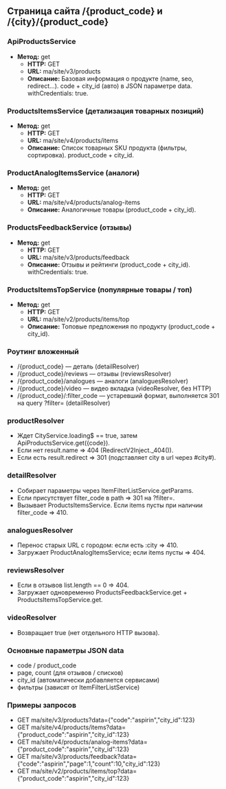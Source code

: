 ## Страница сайта /{product_code} и /{city}/{product_code}

### ApiProductsService
- **Метод:** get
  - **HTTP:** GET
  - **URL:** ma/site/v3/products
  - **Описание:** Базовая информация о продукте (name, seo, redirect...). code + city_id (авто) в JSON параметре data. withCredentials: true.

### ProductsItemsService (детализация товарных позиций)
- **Метод:** get
  - **HTTP:** GET
  - **URL:** ma/site/v4/products/items
  - **Описание:** Список товарных SKU продукта (фильтры, сортировка). product_code + city_id.

### ProductAnalogItemsService (аналоги)
- **Метод:** get
  - **HTTP:** GET
  - **URL:** ma/site/v4/products/analog-items
  - **Описание:** Аналогичные товары (product_code + city_id).

### ProductsFeedbackService (отзывы)
- **Метод:** get
  - **HTTP:** GET
  - **URL:** ma/site/v3/products/feedback
  - **Описание:** Отзывы и рейтинги (product_code + city_id). withCredentials: true.

### ProductsItemsTopService (популярные товары / топ)
- **Метод:** get
  - **HTTP:** GET
  - **URL:** ma/site/v2/products/items/top
  - **Описание:** Топовые предложения по продукту (product_code + city_id).

### Роутинг вложенный
- /{product_code} — деталь (detailResolver)
- /{product_code}/reviews — отзывы (reviewsResolver)
- /{product_code}/analogues — аналоги (analoguesResolver)
- /{product_code}/video — видео вкладка (videoResolver, без HTTP)
- /{product_code}/:filter_code — устаревший формат, выполняется 301 на query ?filter= (detailResolver)

### productResolver
- Ждет CityService.loading$ == true, затем ApiProductsService.get({code}).
- Если нет result.name => 404 (RedirectV2Inject._404()).
- Если есть result.redirect => 301 (подставляет city в url через #city#).

### detailResolver
- Собирает параметры через ItemFilterListService.getParams.
- Если присутствует filter_code в path => 301 на ?filter=.
- Вызывает ProductsItemsService. Если items пусты при наличии filter_code => 410.

### analoguesResolver
- Перенос старых URL с городом: если есть :city => 410.
- Загружает ProductAnalogItemsService; если items пусты => 404.

### reviewsResolver
- Если в отзывов list.length == 0 => 404.
- Загружает одновременно ProductsFeedbackService.get + ProductsItemsTopService.get.

### videoResolver
- Возвращает true (нет отдельного HTTP вызова).

### Основные параметры JSON data
- code / product_code
- page, count (для отзывов / списков)
- city_id (автоматически добавляется сервисами)
- фильтры (зависят от ItemFilterListService)

### Примеры запросов
- GET ma/site/v3/products?data={"code":"aspirin","city_id":123}
- GET ma/site/v4/products/items?data={"product_code":"aspirin","city_id":123}
- GET ma/site/v4/products/analog-items?data={"product_code":"aspirin","city_id":123}
- GET ma/site/v3/products/feedback?data={"code":"aspirin","page":1,"count":10,"city_id":123}
- GET ma/site/v2/products/items/top?data={"product_code":"aspirin","city_id":123}

